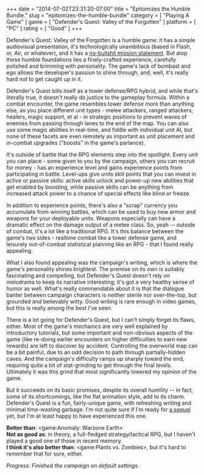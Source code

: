 +++
date = "2014-07-02T23:31:20-07:00"
title = "Epitomizes the Humble Bundle."
slug = "epitomizes-the-humble-bundle"
category = [ "Playing A Game" ]
game = [ "Defender's Quest: Valley of the Forgotten" ]
platform = [ "PC" ]
rating = [ "Good" ]
+++

Defender's Quest: Valley of the Forgotten is a humble game: it has a simple audiovisual presentation, it's technologically unambitious (based in Flash, or, Air, or whatever), and it has a <a href="http://www.defendersquest.com/1/?page=home">no-bullshit mission statement</a>.  But atop these humble foundations lies a finely-crafted experience, carefully polished and brimming with personality.  The game's lack of bombast and ego allows the developer's passion to shine through, and, well, it's really hard <i>not</i> to get caught up in it.

Defender's Quest bills itself as a tower defense/RPG hybrid, and while that's literally true, it doesn't really do justice to the gameplay formula.  Within a combat encounter, the game resembles tower defense more than anything else, as you place different unit types - melee attackers, ranged attackers, healers, magic support, et al - in strategic positions to prevent waves of enemies from passing through lanes to the end of the map.  You can also use some magic abilities in real-time, and fiddle with individual unit AI, but none of these facets are even remotely as important as unit placement and in-combat upgrades ("boosts" in the game's parlance).

It's outside of battle that the RPG elements step into the spotlight.  Every unit you can place - some given to you by the campaign, others you can recruit for money - has an experience level and gains experience points from participating in battle.  Level-ups give units skill points that you can invest in active or passive skills: active skills unlock and power-up new abilities that get enabled by boosting, while passive skills can be anything from increased attack power to a chance of special effects like blind or freeze.

In addition to experience points, there's also a "scrap" currency you accumulate from winning battles, which can be used to buy new armor and weapons for your deployable units.  Weapons especially can have a dramatic effect on the damage output of a melee class.  So, yeah -- outside of combat, it's a lot like a traditional RPG.  It's this balance between the game's two sides - realtime combat like a tower defense game, and leisurely out-of-combat statistical planning like an RPG - that I found really appealing.

What I also found appealing was the campaign's writing, which is where the game's personality shines brightest.  The premise on its own is suitably fascinating and compelling, but Defender's Quest doesn't rely on melodrama to keep its narrative interesting; it's got a very healthy sense of humor as well.  What's really commendable about it is that the dialogue banter between campaign characters is neither sterile nor over-the-top, but grounded and believably witty.  Good writing is rare enough in video games, but this is really among the best I've seen.

There is a lot going for Defender's Quest, but I can't simply forget its flaws, either.  Most of the game's mechanics are very well explained by introductory tutorials, but some important and non-obvious aspects of the game (like re-doing earlier encounters on higher difficulties to earn new rewards) are left to discover by accident.  Controlling the overworld map can be a bit painful, due to an odd decision to path through partially-hidden caves.  And the campaign's difficulty ramps up sharply toward the end, requiring quite a bit of stat-grinding to get through the final levels.  Ultimately it was this grind that most significantly lowered my opinion of the game.

But it succeeds on its basic promises, despite its overall humility -- in fact, some of its shortcomings, like the flat animation style, add to its charm.  Defender's Quest is a fun, fairly-unique game, with refreshing writing and minimal time-wasting garbage.  I'm not quite sure if I'm ready for <a href="http://www.defendersquest.com/2/">a sequel</a> yet, but I'm at least happy to have experienced this one.

<b>Better than</b>: <game:Anomaly: Warzone Earth>  
<b>Not as good as</b>: in theory, a full-fledged strategy/tactical RPG, but I haven't played a good one of those in recent memory.  
<b>I think it's also better than</b>: <game:Plants vs. Zombies>, but it's hard to remember that for sure, either.

<i>Progress: Finished the campaign on default settings.</i>
